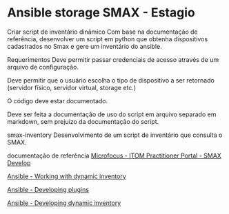 # Ansible storage SMAX - Estagio

Criar script de inventário dinâmico
  Com base na documentação de referência, desenvolver um script em python que obtenha dispositivos cadastrados no Smax e gere     um inventário do ansible.

Requerimentos
  Deve permitir passar credenciais de acesso através de um arquivo de configuração.
  
  Deve permitir que o usuário escolha o tipo de dispositivo a ser retornado (servidor físico, servidor virtual, storage etc.)
  
  O código deve estar documentado.
  
  Deve ser feita a documentação de uso do script em arquivo separado em markdown, sem prejuízo da documentação do script.
  
  
smax-inventory
Desenvolvimento de um script de inventário que consulta o SMAX.

documentação de referência
[Microfocus - ITOM Practitioner Portal - SMAX Develop](https://docs.microfocus.com/itom/SMAX:2019.11/Develop)  

[Ansible - Working with dynamic inventory](https://docs.ansible.com/ansible/latest/user_guide/intro_dynamic_inventory.html)  

[Ansible - Developing plugins](https://docs.ansible.com/ansible/latest/dev_guide/developing_plugins.html#plugin-guidelines)

[Ansible - Developing dynamic inventory](https://docs.ansible.com/ansible/latest/dev_guide/developing_inventory.html#developing-dynamic-inventory)
